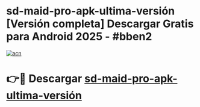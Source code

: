 # sd-maid-pro-apk-ultima-versión  [Versión completa] Descargar Gratis para Android 2025 - #bben2

[![acn](https://github.com/user-attachments/assets/0f9c940e-d8b0-45ae-aac7-cd30a18b3e1c)](https://apps.freeplayer.one?title=sd-maid-pro-apk-ultima-versión&ref=9F)

# 👉🔴 Descargar [sd-maid-pro-apk-ultima-versión](https://apps.freeplayer.one?title=sd-maid-pro-apk-ultima-versión&ref=9F)